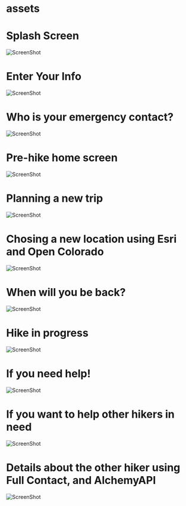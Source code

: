 assets
======
# Splash Screen

![ScreenShot](https://raw.github.com/TrailSafe/assets/master/ScreenShots/TS1-Home_02.png)

# Enter Your Info

![ScreenShot](https://raw.github.com/TrailSafe/assets/master/ScreenShots/TS2-Info.png)

# Who is your emergency contact?

![ScreenShot](https://raw.github.com/TrailSafe/assets/master/ScreenShots/TS3-ICE.png)

# Pre-hike home screen

![ScreenShot](https://raw.github.com/TrailSafe/assets/master/ScreenShots/TS4-Home.png)

# Planning a new trip

![ScreenShot](https://raw.github.com/TrailSafe/assets/master/ScreenShots/TS5-NewTrip.png)

# Chosing a new location using Esri and Open Colorado

![ScreenShot](https://raw.github.com/TrailSafe/assets/master/ScreenShots/TS6-Location.png)

# When will you be back?

![ScreenShot](https://raw.github.com/TrailSafe/assets/master/ScreenShots/TS7-ReturnTime.png)

# Hike in progress

![ScreenShot](https://raw.github.com/TrailSafe/assets/master/ScreenShots/TS8-HikeInProgress.png)

# If you need help!

![ScreenShot](https://raw.github.com/TrailSafe/assets/master/ScreenShots/TS9-HELP.png)

# If you want to help other hikers in need

![ScreenShot](https://raw.github.com/TrailSafe/assets/master/ScreenShots/TS10-HelpOthers.png)

# Details about the other hiker using Full Contact, and AlchemyAPI 

![ScreenShot](https://raw.github.com/TrailSafe/assets/master/ScreenShots/TS11-OthersDetailsB.png)
